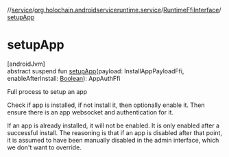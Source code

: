 //[service](../../../index.md)/[org.holochain.androidserviceruntime.service](../index.md)/[RuntimeFfiInterface](index.md)/[setupApp](setup-app.md)

# setupApp

[androidJvm]\
abstract suspend fun [setupApp](setup-app.md)(payload: InstallAppPayloadFfi, enableAfterInstall: [Boolean](https://kotlinlang.org/api/core/kotlin-stdlib/kotlin/-boolean/index.html)): AppAuthFfi

Full process to setup an app

Check if app is installed, if not install it, then optionally enable it. Then ensure there is an app websocket and authentication for it.

If an app is already installed, it will not be enabled. It is only enabled after a successful install. The reasoning is that if an app is disabled after that point, it is assumed to have been manually disabled in the admin interface, which we don't want to override.